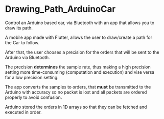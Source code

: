 # Drawing_Path_ArduinoCar
Control an Arduino based car, via Bluetooth with an app that allows you to draw its path.

A mobile app made with Flutter, allows the user to draw/create a path for the Car to follow.

After that, the user chooses a precision for the orders that will be sent to the Arduino via Bluetooth.

The precision <b>determines</b> the sample rate, thus making a high precision setting more time-consuming (computation and execution) and vise versa for a low precision setting.

The app converts the samples to orders, that <b>must</b> be transmitted to the Arduino with accuracy so no packet is lost and all packets are ordered properly to avoid confusion.

Arduino stored the orders in 1D arrays so that they can be fetched and executed in order.
